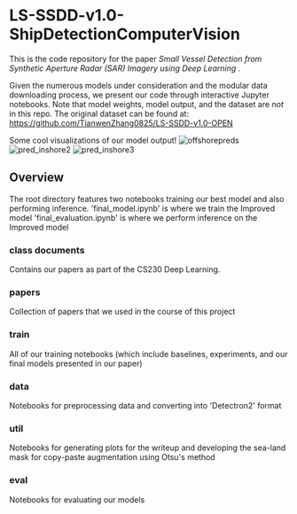 # LS-SSDD-v1.0-ShipDetectionComputerVision
 
This is the code repository for the paper _Small Vessel Detection from Synthetic Aperture Radar (SAR) Imagery using Deep Learning_ .

Given the numerous models under consideration and the modular data downloading process, we present our code through interactive Jupyter notebooks.
Note that model weights, model output, and the dataset are *not* in this repo. The original dataset can be found at:
https://github.com/TianwenZhang0825/LS-SSDD-v1.0-OPEN

Some cool visualizations of our model output!
![offshorepreds](https://user-images.githubusercontent.com/43712099/111099393-a8010500-8502-11eb-9473-5e796a318688.png)
![pred_inshore2](https://user-images.githubusercontent.com/43712099/111099407-b0f1d680-8502-11eb-8976-5636b57e1b59.jpg)
![pred_inshore3](https://user-images.githubusercontent.com/43712099/111099412-b2230380-8502-11eb-9850-f4cdc3082635.jpg)


## Overview
The root directory features two notebooks training our best model and also performing inference.
'final_model.ipynb' is where we train the Improved model
'final_evaluation.ipynb' is where we perform inference on the Improved model

### class documents
Contains our papers as part of the CS230 Deep Learning.

### papers
Collection of papers that we used in the course of this project

### train
All of our training notebooks (which include baselines, experiments, and our final models presented in our paper)

### data 
Notebooks for preprocessing data and converting into 'Detectron2' format

### util
Notebooks for generating plots for the writeup and developing the sea-land mask for copy-paste augmentation using Otsu's method

### eval
Notebooks for evaluating our models

